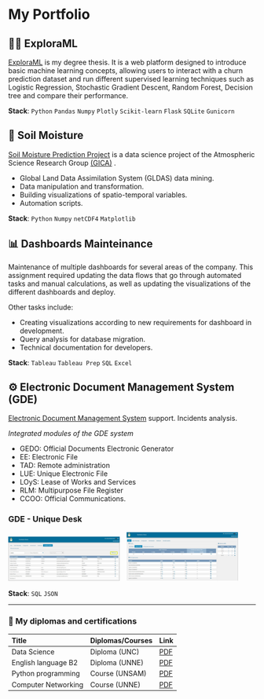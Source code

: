 # My Portfolio

## 🧙‍♀️ ExploraML
[ExploraML](https://github.com/qagustina/explora_ml) is my degree thesis. It is a web platform designed to introduce basic machine learning concepts, allowing users to interact with a churn prediction 
dataset and run different supervised learning techniques such as Logistic Regression, Stochastic Gradient Descent, Random Forest, Decision tree and compare their performance.

**Stack**: `Python` `Pandas` `Numpy` `Plotly` `Scikit-learn` `Flask` `SQLite` `Gunicorn` 

## 🌱 Soil Moisture
[Soil Moisture Prediction Project](https://github.com/qagustina/soil_moisture) is a data science project of the Atmospheric Science Research Group [(GICA)](http://gica.exa.unne.edu.ar/) .

- Global Land Data Assimilation System (GLDAS) data mining.
- Data manipulation and transformation.
- Building visualizations of spatio-temporal variables.
- Automation scripts.

**Stack**: `Python` `Numpy` `netCDF4` `Matplotlib`

## 📊 Dashboards Mainteinance 

Maintenance of multiple dashboards for several areas of the company. This assignment required updating the data flows 
that go through automated tasks and manual calculations, as well as updating the visualizations of the different dashboards
and deploy.

Other tasks include:
* Creating visualizations according to new requirements for dashboard in development.
* Query analysis for database migration.
* Technical documentation for developers.

**Stack**: `Tableau` `Tableau Prep` `SQL` `Excel`

## ⚙ Electronic Document Management System (GDE)

[Electronic Document Management System](https://www.argentina.gob.ar/jefatura/innovacion-ciencia-y-tecnologia/innovacion/gde-sistema-de-gestion-documental-electronica) support. 
 Incidents analysis.

_Integrated modules of the GDE system_

* GEDO: Official Documents Electronic Generator
* EE: Electronic File 
* TAD: Remote administration
* LUE: Unique Electronic File 
* LOyS: Lease of Works and Services 
* RLM: Multipurpose File Register
* CCOO: Official Communications.

<h3>GDE - Unique Desk</h3>

<p>
  <img src="resources/screenshots/gde_1.PNG" alt="" style="width: 45%; display: inline-block; margin-right: 10px;">
  <img src="resources/screenshots/gde_2.PNG" alt="" style="width: 45%; display: inline-block;">
</p>

**Stack**: `SQL` `JSON`

---
### 📄 My diplomas and certifications 

| Title                 | Diplomas/Courses  | Link
| :---                  | :---              | ---                 |
| Data Science          | Diploma (UNC)     | [PDF](https://github.com/qagustina/Portfolio/blob/main/resources/diplomas/CertificadosFinales2022%20_AgustinaQuiros.pdf) |
| English language B2   | Diploma (UNNE)    | [PDF](https://github.com/qagustina/Portfolio/blob/main/resources/diplomas/CerificadoB2_AgustinaQuiros.pdf)               |
| Python programming    | Course (UNSAM)    | [PDF](https://github.com/qagustina/Portfolio/blob/main/resources/courses/CertificadoPythonGrado_AgustinaQuiros.pdf) |
| Computer Networking   | Course (UNNE)     | [PDF](https://github.com/qagustina/Portfolio/blob/main/resources/courses/CertificadoInformatica_Agustina%20Quiros.pdf)   |
